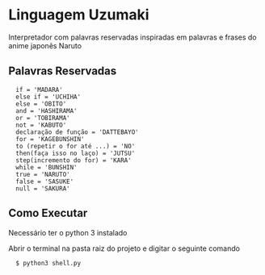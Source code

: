 # Linguagem Uzumaki
Interpretador com palavras reservadas inspiradas em palavras e frases do anime japonês Naruto

## Palavras Reservadas

      if = 'MADARA'
      else if = 'UCHIHA'
      else = 'OBITO'
      and = 'HASHIRAMA'
      or = 'TOBIRAMA'
      not = 'KABUTO'
      declaração de função = 'DATTEBAYO'
      for = 'KAGEBUNSHIN'
      to (repetir o for até ...) = 'NO'
      then(faça isso no laço) = 'JUTSU'
      step(incremento do for) = 'KARA'
      while = 'BUNSHIN'
      true = 'NARUTO'
      false = 'SASUKE'
      null = 'SAKURA'

## Como Executar
Necessário ter o python 3 instalado

Abrir o terminal na pasta raiz do projeto e digitar o seguinte comando

      $ python3 shell.py


